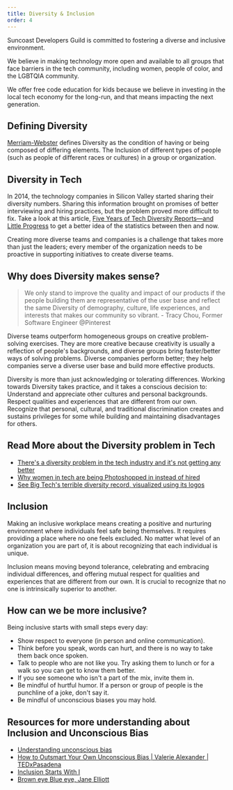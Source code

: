 ```yaml
---
title: Diversity & Inclusion
order: 4
---
```

Suncoast Developers Guild is committed to fostering a diverse and inclusive environment.

We believe in making technology more open and available to all groups that face barriers in the tech community, including women, people of color, and the LGBTQIA community.

We offer free code education for kids because we believe in investing in the local tech economy for the long-run, and that means impacting the next generation.

## Defining Diversity

[Merriam-Webster](https://www.merriam-webster.com/dictionary/diversity) defines Diversity as the condition of having or being composed of differing elements. The Inclusion of different types of people (such as people of different races or cultures) in a group or organization.

## Diversity in Tech

In 2014, the technology companies in Silicon Valley started sharing their diversity numbers. Sharing this information brought on promises of better interviewing and hiring practices, but the problem proved more difficult to fix. Take a look at this article, [Five Years of Tech Diversity Reports—and Little Progress](https://www.wired.com/story/five-years-tech-diversity-reports-little-progress/) to get a better idea of the statistics between then and now. 

Creating more diverse teams and companies is a challenge that takes more than just the leaders; every member of the organization needs to be proactive in supporting initiatives to create diverse teams.

## Why does Diversity makes sense?

> We only stand to improve the quality and impact of our products if the people building them are representative of the user base and reflect the same Diversity of demography, culture, life experiences, and interests that makes our community so vibrant. - Tracy Chou, Former Software Engineer @Pinterest

Diverse teams outperform homogeneous groups on creative problem-solving exercises. They are more creative because creativity is usually a reflection of people's backgrounds, and diverse groups bring faster/better ways of solving problems. Diverse companies perform better; they help companies serve a diverse user base and build more effective products.

Diversity is more than just acknowledging or tolerating differences. Working towards Diversity takes practice, and it takes a conscious decision to:
Understand and appreciate other cultures and personal backgrounds.
Respect qualities and experiences that are different from our own.
Recognize that personal, cultural, and traditional discrimination creates and sustains privileges for some while building and maintaining disadvantages for others.

## Read More about the Diversity problem in Tech

- [There's a diversity problem in the tech industry and it's not getting any better](https://sdtimes.com/softwaredev/theres-a-diversity-problem-in-the-tech-industry-and-its-not-getting-any-better/)
- [Why women in tech are being Photoshopped in instead of hired](https://www.vox.com/recode/2019/6/17/18678541/women-tech-photoshop-diversity)
- [See Big Tech's terrible diversity record, visualized using its logos](https://www.fastcompany.com/90428465/see-big-techs-terrible-diversity-record-visualized-using-its-logos)

## Inclusion

Making an inclusive workplace means creating a positive and nurturing environment where individuals feel safe being themselves. It requires providing a place where no one feels excluded. No matter what level of an organization you are part of, it is about recognizing that each individual is unique.

Inclusion means moving beyond tolerance, celebrating and embracing individual differences, and offering mutual respect for qualities and experiences that are different from our own. It is crucial to recognize that no one is intrinsically superior to another.

## How can we be more inclusive?

Being inclusive starts with small steps every day:
- Show respect to everyone (in person and online communication).
- Think before you speak, words can hurt, and there is no way to take them back once spoken.
- Talk to people who are not like you. Try asking them to lunch or for a walk so you can get to know them better.
- If you see someone who isn't a part of the mix, invite them in.
- Be mindful of hurtful humor. If a person or group of people is the punchline of a joke, don't say it.
- Be mindful of unconscious biases you may hold. 

## Resources for more understanding about Inclusion and Unconscious Bias

- [Understanding unconscious bias](https://www.youtube.com/watch?v=dVp9Z5k0dEE)
- [How to Outsmart Your Own Unconscious Bias | Valerie Alexander | TEDxPasadena](https://www.youtube.com/watch?v=GP-cqFLS8Q4)
- [Inclusion Starts With I](https://www.youtube.com/watch?v=2g88Ju6nkcg)
- [Brown eye Blue eye, Jane Elliott](https://www.youtube.com/watch?v=jPZEJHJPwIw)
